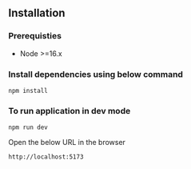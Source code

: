 ## Installation

### Prerequisties

- Node >=16.x

### Install dependencies using below command

```
npm install
```

### To run application in dev mode

```
npm run dev
```

Open the below URL in the browser

```
http://localhost:5173
```

